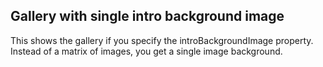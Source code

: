 ## Gallery with single intro background image

This shows the gallery if you specify the introBackgroundImage property.
Instead of a matrix of images, you get a single image background.

